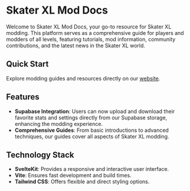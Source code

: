 # Skater XL Mod Docs

Welcome to Skater XL Mod Docs, your go-to resource for Skater XL modding. This platform serves as a comprehensive guide for players and modders of all levels, featuring tutorials, mod information, community contributions, and the latest news in the Skater XL world.

## Quick Start

Explore modding guides and resources directly on our [website](https://skaterxl-mod-docs.vercel.app/).

## Features

- **Supabase Integration**: Users can now upload and download their favorite stats and settings directly from our Supabase storage, enhancing the modding experience.
- **Comprehensive Guides**: From basic introductions to advanced techniques, our guides cover all aspects of Skater XL modding.

## Technology Stack

- **SvelteKit**: Provides a responsive and interactive user interface.
- **Vite**: Ensures fast development and build times.
- **Tailwind CSS**: Offers flexible and direct styling options.
